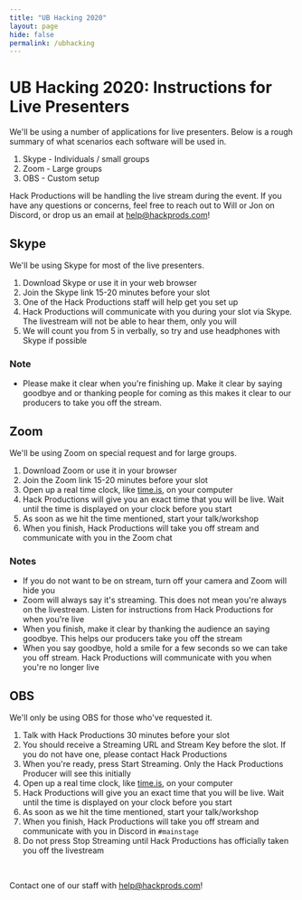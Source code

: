 ```yaml
---
title: "UB Hacking 2020"
layout: page
hide: false
permalink: /ubhacking
---
```


# UB Hacking 2020: Instructions for Live Presenters

We'll be using a number of applications for live presenters. Below is a rough summary of what scenarios each software will be used in.

1. Skype - Individuals / small groups
2. Zoom - Large groups
3. OBS - Custom setup

Hack Productions will be handling the live stream during the event. If you have any questions or concerns, feel free to reach out to Will or Jon on Discord, or drop us an email at [help@hackprods.com](mailto:help@hackprods.com)!

## Skype

We'll be using Skype for most of the live presenters. 

1. Download Skype or use it in your web browser
2. Join the Skype link 15-20 minutes before your slot
3. One of the Hack Productions staff will help get you set up
4. Hack Productions will communicate with you during your slot via Skype. The livestream will not be able to hear them, only you will
5. We will count you from 5 in verbally, so try and use headphones with Skype if possible

### Note

- Please make it clear when you're finishing up. Make it clear by saying goodbye and or thanking people for coming as this makes it clear to our producers to take you off the stream.

## Zoom

We'll be using Zoom on special request and for large groups.

1. Download Zoom or use it in your browser
2. Join the Zoom link 15-20 minutes before your slot
3. Open up a real time clock, like [time.is](https://time.is), on your computer
4. Hack Productions will give you an exact time that you will be live. Wait until the time is displayed on your clock before you start
5. As soon as we hit the time mentioned, start your talk/workshop
6. When you finish, Hack Productions will take you off stream and communicate with you in the Zoom chat

### Notes

- If you do not want to be on stream, turn off your camera and Zoom will hide you
- Zoom will always say it's streaming. This does not mean you're always on the livestream. Listen for instructions from Hack Productions for when you're live
- When you finish, make it clear by thanking the audience an saying goodbye. This helps our producers take you off the stream
- When you say goodbye, hold a smile for a few seconds so we can take you off stream. Hack Productions will communicate with you when you're no longer live

## OBS

We'll only be using OBS for those who've requested it.

1. Talk with Hack Productions 30 minutes before your slot
2. You should receive a Streaming URL and Stream Key before the slot. If you do not have one, please contact Hack Productions
3. When you're ready, press Start Streaming. Only the Hack Productions Producer will see this initially
4. Open up a real time clock, like [time.is](https://time.is), on your computer
5. Hack Productions will give you an exact time that you will be live. Wait until the time is displayed on your clock before you start
6. As soon as we hit the time mentioned, start your talk/workshop
7. When you finish, Hack Productions will take you off stream and communicate with you in Discord in `#mainstage`
8. Do not press Stop Streaming until Hack Productions has officially taken you off the livestream

<br>

Contact one of our staff with [help@hackprods.com](mailto:help@hackprods.com)!

<br>